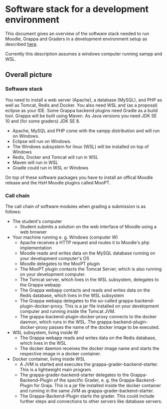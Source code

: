 # Software stack for a development environment

This document gives an overview of the software stack needed to run Moodle, Grappa and Graders in a development
environment setup as described [here](1_setting_up.md).

Currently this description assumes a windows computer running xampp and WSL.

## Overall picture

### Software stack

You need to install a web server (Apache), a database (MySQL), and PHP as well as Tomcat, Redis and Docker. You also
need WSL and (as a proposal) eclipse as your IDE. Some Grappa backend plugins need Gradle as a build tool. Grappa will
be built using Maven. As Java versions you need JDK SE 10 and (for some graders) JDK SE 8.

* Apache, MySQL and PHP come with the xampp distribution and will run on Windows.
* Eclipse will run on Windows.
* The Windows subsystem for linux (WSL) will be installed on top of Windows
* Redis, Docker and Tomcat will run in WSL
* Maven will run in WSL
* Gradle could run in WSL or Windows

On top of these software packages you have to install an offical Moodle release and the HsH Moodle plugins called MooPT.

### Call chain

The call chain of software modules when grading a submission is as follows:

* The student's computer
    - Student submits a solution on the web interface of Moodle using a web browser
* Your machine running e. g. Windows (computer W)
    - Apache receives a HTTP request and routes it to Moodle's php implementation
    - Moodle reads and writes data on the MySQL database running on your development computer's OS
    - Moodle delegates to the MooPT plugin
    - The MooPT plugin contacts the Tomcat Server, which is also running on your development computer.
    - The Tomcat server, which lives in the WSL subsystem, delegates to the Grappa webapp
    - The Grappa webapp contacts and reads and writes data on the Redis database, which lives in the WSL subsystem
    - The Grappa webapp delegates to the so-called grappa-backend-plugin-docker-proxy. This is a jar file installed on
      your development computer and running inside the Tomcat JVM.
    - The grappa-backend-plugin-docker-proxy connects to the docker daemon, which runs in the WSL. The
      grappa-backend-plugin-docker-proxy passes the name of the docker image to be executed.
* WSL subsystem, living inside W
    - The Grappa webapp reads and writes data on the Redis database, which lives in the WSL
    - The docker daemon receives the docker image name and starts the respective image in a docker container.
* Docker container, living inside WSL
    - A JVM is started and executes the grappa-grader-backend-starter. This is a lightweight main program.
    - The grappa-grader-backend-starter delegates to the Grappa-Backend-Plugin of the specific Grader, e. g. the
      Grappa-Backend-Plugin for Graja. This is a jar file installed inside the docker container and running in the same
      JVM as grappa-grader-backend-starter.
    - The Grappa-Backend-Plugin starts the grader. This could include further steps and connections to other servers
      like database servers.

